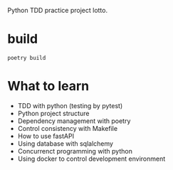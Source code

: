Python TDD practice project lotto.

# build
`poetry build`

# What to learn
- TDD with python (testing by pytest)
- Python project structure
- Dependency management with poetry
- Control consistency with Makefile
- How to use fastAPI
- Using database with sqlalchemy
- Concurrenct programming with python
- Using docker to control development environment
